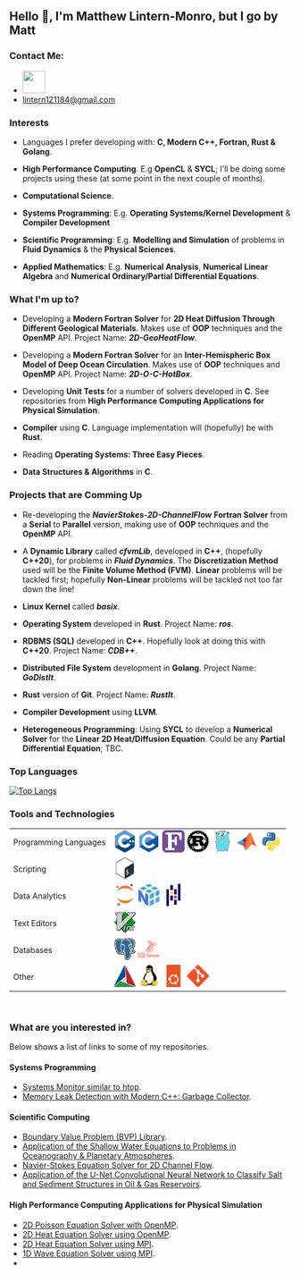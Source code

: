 ## Hello 👋, I'm Matthew Lintern-Monro, but I go by Matt

### Contact Me:

* <a href="https://www.linkedin.com/in/matthew-lintern-monro-585592159/"><img src="https://www.vectorlogo.zone/logos/linkedin/linkedin-icon.svg" width="40" height="40"/></a>
* <lintern121184@gmail.com>

### Interests
- Languages I prefer developing with: __C, Modern C++, Fortran, Rust & Golang__.
  
- __High Performance Computing__. E.g __OpenCL__ & __SYCL__; I'll be doing some projects using these (at some point in the next couple of months).
- __Computational Science__. 
- __Systems Programming__: E.g. __Operating Systems/Kernel Development__ & __Compiler Development__
- __Scientific Programming__: E.g. __Modelling and Simulation__ of problems in __Fluid Dynamics__ & the __Physical Sciences__.
- __Applied Mathematics__: E.g. __Numerical Analysis__, __Numerical Linear Algebra__ and __Numerical Ordinary/Partial Differential Equations__.

### What I'm up to?
- Developing a __Modern Fortran Solver__ for __2D Heat Diffusion Through Different Geological Materials__. Makes use of __OOP__ techniques and the __OpenMP__ API. Project Name: ___2D-GeoHeatFlow___.
  
- Developing a __Modern Fortran Solver__ for an __Inter-Hemispheric Box Model of Deep Ocean Circulation__. Makes use of __OOP__ techniques and __OpenMP__ API. Project Name: ___2D-O-C-HotBox___. 
- Developing __Unit Tests__ for a number of solvers developed in __C__. See repositories from __High Performance Computing Applications for Physical Simulation__. 
-  __Compiler__ using __C__. Language implementation will (hopefully) be with __Rust__. 
- Reading __Operating Systems: Three Easy Pieces__.
- __Data Structures & Algorithms__ in __C__.

### Projects that are Comming Up
- Re-developing the ___NavierStokes-2D-ChannelFlow___ __Fortran Solver__ from a __Serial__ to __Parallel__ version, making use of __OOP__ techniques and the __OpenMP__ API.

- A __Dynamic Library__ called ___cfvmLib___, developed in __C++__, (hopefully __C++20__), for problems in ___Fluid Dynamics___. The __Discretization Method__ used will be the __Finite Volume Method (FVM)__. __Linear__ problems will be tackled first; hopefully __Non-Linear__ problems will be tackled not too far down the line!
- __Linux Kernel__ called ___basix___.
- __Operating System__ developed in __Rust__. Project Name: ___ros___.
- __RDBMS (SQL)__ developed in __C++__. Hopefully look at doing this with __C++20__. Project Name: ___CDB++___. 
- __Distributed File System__ development in __Golang__. Project Name: ___GoDistIt___.
- __Rust__ version of __Git__. Project Name: ___RustIt___.
- __Compiler Development__ using __LLVM__.
- __Heterogeneous Programming__: Using __SYCL__ to develop a __Numerical Solver__ for the __Linear 2D Heat/Diffusion Equation__. Could be any __Partial Differential Equation__; TBC.

### Top Languages
[![Top Langs](https://github-readme-stats.vercel.app/api/top-langs/?username=MRLintern&layout=compact&theme=rose_pine&hide=jupyter%20notebook,javascript,html)](https://github.com/anuraghazra/github-readme-stats)


### Tools and Technologies

<table>
  <tr>
    <td>Programming Languages</td>
    <td>
      <a href=""><img src="https://github.com/devicons/devicon/blob/master/icons/cplusplus/cplusplus-original.svg" width="40" height="40"/></a>
      <a href=""><img src="https://github.com/devicons/devicon/blob/master/icons/c/c-original.svg" width="40" height="40"/></a>
      <a href=""><img src="https://github.com/devicons/devicon/blob/master/icons/fortran/fortran-original.svg" width="40" height="40"/></a>
      <a href=""><img src="https://github.com/devicons/devicon/blob/master/icons/rust/rust-original.svg" width="40" height="40"/></a>
      <a href=""><img src="https://github.com/devicons/devicon/blob/master/icons/go/go-original.svg" width="40" height="40"/></a>
      <a href=""><img src="https://github.com/devicons/devicon/blob/master/icons/matlab/matlab-original.svg" width="40" height="40"/></a>
      <a href=""><img src="https://github.com/devicons/devicon/blob/master/icons/python/python-original.svg" width="40" height="40"/></a>
     </td>
  </tr>
  <tr>
    <td>Scripting</td>
    <td>
      <a href=""><img src="https://github.com/devicons/devicon/blob/master/icons/bash/bash-original.svg" width="40" height="40"/></a>
    </td>
   </tr>
   <tr>
    <td>Data Analytics</td>
    <td>
      <a href=""><img src="https://github.com/devicons/devicon/blob/master/icons/jupyter/jupyter-original.svg" width="40" height="40"/></a>
      <a href=""><img src="https://github.com/devicons/devicon/blob/master/icons/numpy/numpy-original.svg" width="40" height="40"/></a>
      <a href=""><img src="https://github.com/devicons/devicon/blob/master/icons/pandas/pandas-original.svg" width="40" height="40"/></a>
    </td>
  </tr>
  <tr>
    <td>Text Editors</td>
    <td>
      <a href=""><img src="https://github.com/devicons/devicon/blob/master/icons/vim/vim-original.svg" width="40" height="40"/></a>
    </td>
  </tr>
  <tr>
    <td>Databases</td>
    <td>
      <a href=""><img src="https://github.com/devicons/devicon/blob/master/icons/postgresql/postgresql-original.svg" width="40" height="40"/></a>
      <a href=""><img src="https://github.com/devicons/devicon/blob/master/icons/microsoftsqlserver/microsoftsqlserver-plain-wordmark.svg" width="40" height="40"/></a>
    </td>
  </tr>
  <tr>
    <td>Other</td>
    <td>
      <a href=""><img src="https://github.com/devicons/devicon/blob/master/icons/cmake/cmake-original.svg" width="40" height="40"/></a>
      <a href=""><img src="https://github.com/devicons/devicon/blob/master/icons/linux/linux-original.svg" width="40" height="40"/></a>
      <a href=""><img src="https://github.com/devicons/devicon/blob/master/icons/ubuntu/ubuntu-original.svg" width="40" height="40"/></a>
      <a href=""><img src="https://github.com/devicons/devicon/blob/master/icons/git/git-original.svg" width="40" height="40"/></a>
    </td>
  </tr>
</table>

<br />
  

### What are you interested in?
Below shows a list of links to some of my repositories.
#### Systems Programming
- [Systems Monitor similar to htop](https://github.com/MRLintern/System-Monitor).
- [Memory Leak Detection with Modern C++: Garbage Collector](https://github.com/MRLintern/Garbage-Collector).

#### Scientific Computing
- [Boundary Value Problem (BVP) Library](https://github.com/MRLintern/Boundary-Value-Problem_Library).
- [Application of the Shallow Water Equations to Problems in Oceanography & Planetary Atmospheres](https://github.com/MRLintern/Shallow_Water_Equations).
- [Navier-Stokes Equation Solver for 2D Channel Flow](https://github.com/MRLintern/NavierStokes-2D-ChannelFlow).
- [Application of the U-Net Convolutional Neural Network to Classify Salt and Sediment Structures in Oil & Gas Reservoirs](https://github.com/MRLintern/Salt_and_Sediment_Classification).


#### High Performance Computing Applications for Physical Simulation
- [2D Poisson Equation Solver with OpenMP](https://github.com/MRLintern/2D_Poisson_Equation_OpenMP).
- [2D Heat Equation Solver using OpenMP](https://github.com/MRLintern/2D-Heat-Equation_OpenMP).
- [2D Heat Equation Solver using MPI](https://github.com/MRLintern/2D_Heat_Equation-MPI).
- [1D Wave Equation Solver using MPI](https://github.com/MRLintern/1D_Wave-Equation-MPI).
- [](https://www.sciencedirect.com/science/article/pii/S0920410516312712#sec4)









                                                                                                       

  

  
    
 
